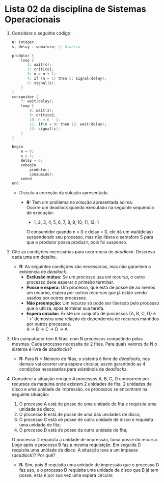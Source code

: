 # Lista 02 da disciplina de Sistemas Operacionais

1. Considere o seguinte código:

    ```go
    n: integer;
    s, delay : semaforo; // binário

    produtor {
        loop {
           1: wait(s);
           2: critico1;
           3: n = n + 1;
           4: if (n = 1) then 5: signal(delay);
           6: signal(s);
        }
    }
    consumidor {
        7: wait(delay);
        loop {
            8: wait(s);
            9: critico2;
            10: n = n - 1;
            11: if(n = 0) then 12: wait(delay);
            13: signal(s);
        }
    }

    begin
        n = 0;
        s = 1;
        delay = 0;
        cobegin
            produtor;
            consumidor;
        coend
    end
    ```

    - Discuta a correção da solução apresentada.

        - **R:** Tem um problema na solução apresentada acima.<br>
          Ocorre um deadlock quando executado na seguinte sequencia de execução:

            - 1, 2, 3, 4, 5, 6, 7, 8, 9, 10, 11, 12, 1

            O consumidor quando n &equals; 0 e delay &equals; 0, ele dá um wait(delay)
            suspendendo seu processo, mas não libera o semaforo S para que o produtor
            possa produzir, pois foi suspenso.

2. Cite as condições necessárias para ocorrencia de _deadlock_.
   Descreva cada uma em detalhe.

    - **R:** As seguintes condições são necessarias, mas não garantem a existencia de _deadlock_.
        - **Exclusão mútua:**
          Se um processo usa um recurso, o outro processo deve esperar
          o primeiro terminar.
        - **Posse e espera:** Um processo, que está de posse de ao menos um
          recurso, espera por outros recursos que já estão sendo usados por
          outros processos.
        - **Não preempção:** Um recurso só pode ser liberado pelo processo
          que o utiliza, após terminar sua tarefa.
        - **Espera circular:** Existe um conjunto de processos {A, B, C, D}
          e '&rarr;' demostra uma relação de dependencia de recursos mantidos por outros processos.<br>
          A &rarr; B &rarr; C &rarr; D &rarr; A

3. Um computador tem 6 fitas, com N processos competindo pelas mesmas.
   Cada processo necessita de 2 fitas. Para quais valores de N o sistema
   é livre de _deadlocks_?

    - **R:** Para N &lt; Número de fitas, o sistema é livre de _deadlocks_, nos demais vai ocorrer
      uma espera circular, assim garantindo as 4 condições necessarias para existência de _deadlocks_.

4. Considere a situação em que 4 processos A, B, C, D concorrem por recursos
   da maquina onde existem 2 unidades de fita, 2 unidades de disco e uma
   unidade de impressão. os processos se encontram na seguinte situação:

    1. O processo A está de posse de uma unidade de fita e requisita uma
       unidade de disco;
    2. O processo B está de posse de uma das unidades de disco;
    3. O processo C está de posse de outra unidade de disco e requisita uma
       unidade de fita;
    4. O processo D está de posse da outra unidade de fita;

    O processo D requisita a unidade de impressão, toma posse do recurso.
    Logo após o processo B faz a mesma requisição. Em seguida D requisita
    uma unidade de disco. A situação leva a um impasse (_deadlock_)? Por quê?

    - **R:** Sim, pois B requisita uma unidade de impressão que o processo D faz uso,
      e o processo D requisita uma unidade de disco que B já tem posse, esta
      é por sua vez uma espera circular.
